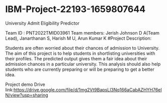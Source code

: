 # IBM-Project-22193-1659807644


University Admit Eligibility Predictor

Team ID : PNT2022TMID03961
Team members: 
        Jerish Johnson D A(Team Lead),
        Janarthanan S,
        Harish M U,
        Arun Kumar K
#Project Description:

Students are often worried about their chances of admission to University. The aim of this project is to help students in shortlisting universities with their profiles. The predicted output gives them a fair idea about their admission chances in a particular university. This analysis should also help students who are currently preparing or will be preparing to get a better idea.

Project demo Drive link:https://drive.google.com/file/d/1mg2Vt9BapsLl3Nq166aCabAZHYH76eIN/view?usp=sharing

